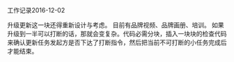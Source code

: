 工作记录2016-12-02

升级更新这一块还得重新设计与考虑。
目前有品牌视频、品牌画册、培训。
如果升级到一半可以打断的话，那就会变复杂。代码必需分块，插入一块块的检查代码来确认更新任务发起方是否下达了打断指令，然后把当前不可打断的小任务完成后才能结束。